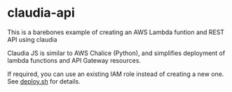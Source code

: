 # claudia-api

This is a barebones example of creating an AWS Lambda funtion and REST API using claudia

Claudia JS is similar to AWS Chalice (Python), and simplifies deployment of lambda functions and API Gateway resources. 

If required, you can use an existing IAM role instead of creating a new one. See [deploy.sh](deploy.sh) for details.